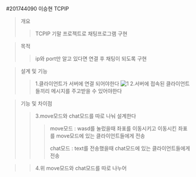 #201744090 이승현 TCPIP
>개요
>>TCPIP 기말 프로젝트로 채팅프로그램 구현

>목적
>>ip와 port만 알고 있다면 연결 후 채팅이 되도록 구현

>설계 및 기능
>>1.클라이언트가 서버에 연결 되어야한다
>>![1](https://user-images.githubusercontent.com/70618998/121803536-1ded4780-cc7d-11eb-9792-21f309ab4a83.png)
>>2.서버에 접속된 클라이언트들끼리 메시지를 주고받을 수 있어야한다

>기능 및 차이점
>>3.move모드와 chat모드를 따로 나눠 설계한다
>>>move모드 : wasd를 눌렀을때 좌표를 이동시키고 이동시킨 좌표를 move모드에 있는 클라이언트들에게 전송
>>>
>>>chat모드 : text를 전송했을때 chat모드에 있는 클라이언트들에게 전송

>>4.위 move모드와 chat모드를 따로 나누어 
